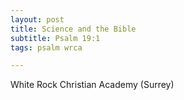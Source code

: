 ```yaml
---
layout: post
title: Science and the Bible
subtitle: Psalm 19:1
tags: psalm wrca

---
```


White Rock Christian Academy (Surrey)
